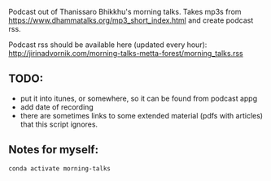 Podcast out of Thanissaro Bhikkhu's morning talks. Takes mp3s from https://www.dhammatalks.org/mp3_short_index.html and create podcast rss.

Podcast rss should be available here (updated every hour): 
http://jirinadvornik.com/morning-talks-metta-forest/morning_talks.rss

## TODO:
- put it into itunes, or somewhere, so it can be found from podcast appg
- add date of recording
- there are sometimes links to some extended material (pdfs with articles) that this script ignores.


## Notes for myself:
```
conda activate morning-talks

```